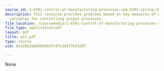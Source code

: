 ```yaml
---
course_id: 2-830j-control-of-manufacturing-processes-sma-6303-spring-2008
description: This resource provides problems based on key measures of output geometry,
  variables for controlling output processes.
file_location: /coursemedia/2-830j-control-of-manufacturing-processes-sma-6303-spring-2008/8e428e2e84364954fc97c3d477b3328f_ps1.pdf
file_type: application/pdf
layout: pdf
title: ps1.pdf
type: course
uid: 8e428e2e84364954fc97c3d477b3328f

---
```

None